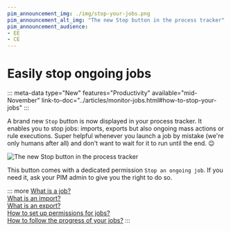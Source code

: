 ```yaml
---
pim_announcement_img: ./img/stop-your-jobs.png
pim_announcement_alt_img: "The new Stop button in the process tracker"
pim_announcement_audience:
- EE
- CE
---
```


# Easily stop ongoing jobs
::: meta-data type="New" features="Productivity" available="mid-November" link-to-doc="../articles/monitor-jobs.html#how-to-stop-your-jobs"
:::

A brand new `Stop` button is now displayed in your process tracker. It enables you to stop jobs: imports, exports but also ongoing mass actions or rule executions. Super helpful whenever you launch a job by mistake (we're only humans after all) and don't want to wait for it to run until the end. 😉

![The new `Stop` button in the process tracker](../img/stop-your-jobs.png)

This button comes with a dedicated permission `Stop an ongoing job`. If you need it, ask your PIM admin to give you the right to do so.

::: more
[What is a job?](../articles/monitor-jobs.html#what-is-a-job)  
[What is an import?](../articles/imports.html)  
[What is an export?](../articles/exports.html)  
[How to set up permissions for jobs?](../articles/manage-the-interface-and-actions-accesses.html)  
[How to follow the progress of your jobs?](../articles/monitor-jobs.html#what-can-you-find-in-a-job-detail)
:::
